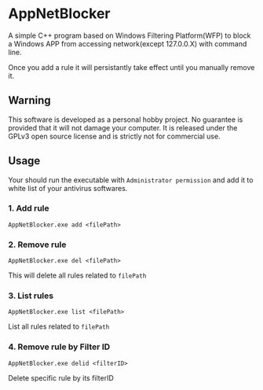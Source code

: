 # AppNetBlocker
A simple C++ program based on Windows Filtering Platform(WFP) to block a Windows APP from accessing network(except 127.0.0.X) with command line.

Once you add a rule it will persistantly take effect until you manually remove it.

## Warning

This software is developed as a personal hobby project. No guarantee is provided that it will not damage your computer. It is released under the GPLv3 open source license and is strictly not for commercial use.

## Usage

Your should run the executable with `Administrator permission` and add it to white list of your antivirus softwares.

### 1. Add rule

```
AppNetBlocker.exe add <filePath>
```



### 2. Remove rule

```
AppNetBlocker.exe del <filePath>
```

This will delete all rules related to `filePath`



### 3. List rules

```
AppNetBlocker.exe list <filePath>
```

List all rules related to `filePath`



### 4. Remove rule by Filter ID

```
AppNetBlocker.exe delid <filterID>
```

Delete specific rule by its filterID
